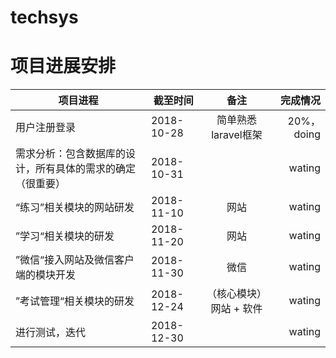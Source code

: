 # techsys

# 项目进展安排
| 项目进程 | 截至时间 | 备注 | 完成情况 |
| - | - | :-: | -: |
| 用户注册登录 | 2018-10-28 | 简单熟悉laravel框架 | 20%，doing |
| 需求分析：包含数据库的设计，所有具体的需求的确定（很重要） | 2018-10-31 |  | wating |
| “练习”相关模块的网站研发 | 2018-11-10 | 网站 | wating |
| ”学习“相关模块的研发 | 2018-11-20 | 网站 | wating |
| ”微信“接入网站及微信客户端的模块开发 | 2018-11-30 | 微信 | wating |
| ”考试管理“相关模块的研发 | 2018-12-24 | （核心模块）网站 + 软件 | wating |
| 进行测试，迭代 | 2018-12-30 |  | wating |


